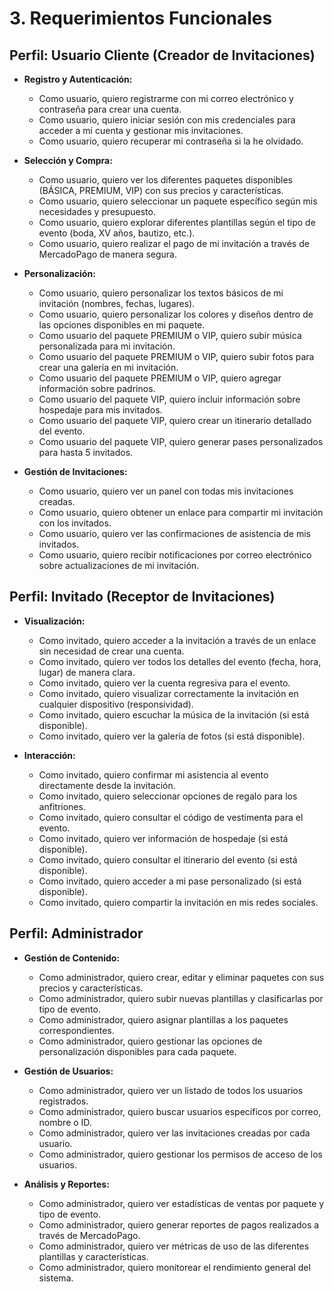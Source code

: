 # 3. Requerimientos Funcionales

## Perfil: Usuario Cliente (Creador de Invitaciones)

- **Registro y Autenticación:**
  - Como usuario, quiero registrarme con mi correo electrónico y contraseña para crear una cuenta.
  - Como usuario, quiero iniciar sesión con mis credenciales para acceder a mi cuenta y gestionar mis invitaciones.
  - Como usuario, quiero recuperar mi contraseña si la he olvidado.

- **Selección y Compra:**
  - Como usuario, quiero ver los diferentes paquetes disponibles (BÁSICA, PREMIUM, VIP) con sus precios y características.
  - Como usuario, quiero seleccionar un paquete específico según mis necesidades y presupuesto.
  - Como usuario, quiero explorar diferentes plantillas según el tipo de evento (boda, XV años, bautizo, etc.).
  - Como usuario, quiero realizar el pago de mi invitación a través de MercadoPago de manera segura.

- **Personalización:**
  - Como usuario, quiero personalizar los textos básicos de mi invitación (nombres, fechas, lugares).
  - Como usuario, quiero personalizar los colores y diseños dentro de las opciones disponibles en mi paquete.
  - Como usuario del paquete PREMIUM o VIP, quiero subir música personalizada para mi invitación.
  - Como usuario del paquete PREMIUM o VIP, quiero subir fotos para crear una galería en mi invitación.
  - Como usuario del paquete PREMIUM o VIP, quiero agregar información sobre padrinos.
  - Como usuario del paquete VIP, quiero incluir información sobre hospedaje para mis invitados.
  - Como usuario del paquete VIP, quiero crear un itinerario detallado del evento.
  - Como usuario del paquete VIP, quiero generar pases personalizados para hasta 5 invitados.

- **Gestión de Invitaciones:**
  - Como usuario, quiero ver un panel con todas mis invitaciones creadas.
  - Como usuario, quiero obtener un enlace para compartir mi invitación con los invitados.
  - Como usuario, quiero ver las confirmaciones de asistencia de mis invitados.
  - Como usuario, quiero recibir notificaciones por correo electrónico sobre actualizaciones de mi invitación.

## Perfil: Invitado (Receptor de Invitaciones)

- **Visualización:**
  - Como invitado, quiero acceder a la invitación a través de un enlace sin necesidad de crear una cuenta.
  - Como invitado, quiero ver todos los detalles del evento (fecha, hora, lugar) de manera clara.
  - Como invitado, quiero ver la cuenta regresiva para el evento.
  - Como invitado, quiero visualizar correctamente la invitación en cualquier dispositivo (responsividad).
  - Como invitado, quiero escuchar la música de la invitación (si está disponible).
  - Como invitado, quiero ver la galería de fotos (si está disponible).

- **Interacción:**
  - Como invitado, quiero confirmar mi asistencia al evento directamente desde la invitación.
  - Como invitado, quiero seleccionar opciones de regalo para los anfitriones.
  - Como invitado, quiero consultar el código de vestimenta para el evento.
  - Como invitado, quiero ver información de hospedaje (si está disponible).
  - Como invitado, quiero consultar el itinerario del evento (si está disponible).
  - Como invitado, quiero acceder a mi pase personalizado (si está disponible).
  - Como invitado, quiero compartir la invitación en mis redes sociales.

## Perfil: Administrador

- **Gestión de Contenido:**
  - Como administrador, quiero crear, editar y eliminar paquetes con sus precios y características.
  - Como administrador, quiero subir nuevas plantillas y clasificarlas por tipo de evento.
  - Como administrador, quiero asignar plantillas a los paquetes correspondientes.
  - Como administrador, quiero gestionar las opciones de personalización disponibles para cada paquete.

- **Gestión de Usuarios:**
  - Como administrador, quiero ver un listado de todos los usuarios registrados.
  - Como administrador, quiero buscar usuarios específicos por correo, nombre o ID.
  - Como administrador, quiero ver las invitaciones creadas por cada usuario.
  - Como administrador, quiero gestionar los permisos de acceso de los usuarios.

- **Análisis y Reportes:**
  - Como administrador, quiero ver estadísticas de ventas por paquete y tipo de evento.
  - Como administrador, quiero generar reportes de pagos realizados a través de MercadoPago.
  - Como administrador, quiero ver métricas de uso de las diferentes plantillas y características.
  - Como administrador, quiero monitorear el rendimiento general del sistema.